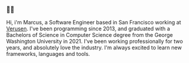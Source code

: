### 👋🏻

Hi, i'm Marcus, a Software Engineer based in San Francisco working at [Verusen](https://verusen.com). I've been programming since 2013, and graduated with a Bachelors of Science in Computer Science degree from the George Washington University in 2021. I've been working professionally for two years, and absolutely love the industry. I'm always excited to learn new frameworks, languages and tools.
